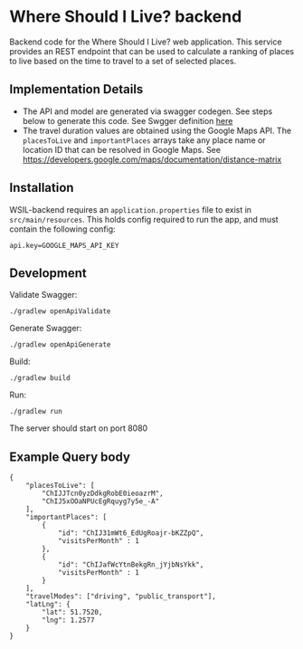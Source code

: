 # Where Should I Live? backend #
Backend code for the Where Should I Live? web application. This service provides an REST endpoint that can be used to calculate a ranking of places to live based on the time to travel to a set of selected places.

## Implementation Details
- The API and model are generated via swagger codegen. See steps below to generate this code. See Swgger definition [here](https://github.com/ehockedy/wsil-shared/blob/main/wsil.yaml)
- The travel duration values are obtained using the Google Maps API. The `placesToLive` and `importantPlaces` arrays take any place name or location ID that can be resolved in Google Maps. See https://developers.google.com/maps/documentation/distance-matrix

## Installation
WSIL-backend requires an `application.properties` file to exist in `src/main/resources`. This holds config required to run the app, and must contain the following config:
```
api.key=GOOGLE_MAPS_API_KEY
```

## Development
Validate Swagger:
``` 
./gradlew openApiValidate
``` 

Generate Swagger:
``` 
./gradlew openApiGenerate
``` 

Build:
```
./gradlew build
```

Run:
``` 
./gradlew run
``` 
The server should start on port 8080

## Example Query body
```
{
    "placesToLive": [
        "ChIJJTcn0yzDdkgRobE0ieoazrM",
        "ChIJ5xOOaNPUcEgRquyg7y5e_-A"
    ],
    "importantPlaces": [
        {
            "id": "ChIJ31mWt6_EdUgRoajr-bKZZpQ",
            "visitsPerMonth" : 1
        },
        {
            "id": "ChIJafWcYtnBekgRn_jYjbNsYkk",
            "visitsPerMonth" : 1
        }
    ],
    "travelModes": ["driving", "public_transport"],
    "latLng": {
        "lat": 51.7520,
        "lng": 1.2577
    }
}
```
